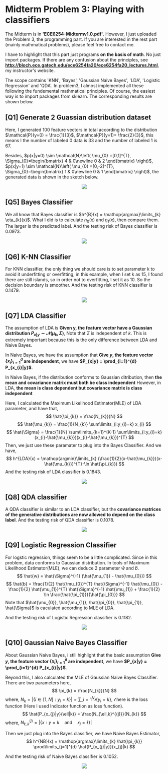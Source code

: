 # Midterm Problem 3: Playing with classifiers
The Midterm is in **'ECE6254-Midtermv1.0.pdf'**. However, I just uploaded the Problem 3, the programming part.
If you are interested in the rest part (mainly mathmatical problems), please feel free to contact me.

I have to highlight that this part just programs **on the basis of math**. No just import packages. If there are 
any confusion about the principles, see **http://bloch.ece.gatech.edu/ece6254fa20/ece6254fa20_lectures.html**, my
instructor's website.

The scope contains 'KNN', 'Bayes', 'Gaussian Naive Bayes', 'LDA', 'Logistic Regression' and 'QDA'. In problem3,
I almost implemented all these following the fundemental mathmatical principles. Of course, the easiest way is to
import packages from sklearn. The corresponding results are shown below.

## [Q1] Generate 2 Guassian distribution dataset

Here, I generated 100 feature vectors in total according to the distribution
$\mathcal{P}(y=0) = \frac{1}{3}$, $\mathcal{P}(y=1)= \frac{2}{3}$, this means I the number of labeled 0 data is
33 and the number of labeled 1 is 67.

Besides, $p(x|y=0) \sim \mathcal{N}\left( \mu_{0} =[0,1]^{T}, \Sigma_{0}=\begin{bmatrix} 4 & 0\newline 0 & 2 \end{bmatrix} \right)$,
$p(x|y=1) \sim \mathcal{N}\left( \mu_{0} =[0,-2]^{T}, \Sigma_{0}=\begin{bmatrix} 1 & 0\newline 0 & 1 \end{bmatrix} \right)$, the generated 
data is shown in the sketch below.
<div align=center><img src =https://github.com/masqueraderx/Statistical-Machine-Learning/blob/main/Mid/Q1.jpg /></div>

## [Q5] Bayes Classifier 
We all know that Bayes classifier is $h^{B}(x) = \mathop{argmax}\limits_{k} \eta_{k}(x)$. What I did is to calculate 
$\eta_{0}(x)$ and $\eta_{1}(x)$, then compare them. The larger is the predicted label. And the testing risk of Bayes classifier is 0.0973.
<div align=center><img src =https://github.com/masqueraderx/Statistical-Machine-Learning/blob/main/Mid/Q2.jpg /></div>

## [Q6] K-NN Classifier
For KNN classifier, the only thing we should care is to set parameter k to avoid it underfitting or overfitting, in this example,
when I set k as 15, I found there are still islands, so in order not to overfitting, I set it as 10. So the decision boundary is smoother.
And the testing risk of KNN classifier is 0.1479. 
<div align=center><img src =https://github.com/masqueraderx/Statistical-Machine-Learning/blob/main/Mid/Q3.jpg /></div>

## [Q7] LDA Classifier
The assumption of LDA is **Given y, the feature vector have a Gaussian distribution $P_{x|y} \sim \mathcal{N}(\mu_{k},\Sigma)$**, Note that
$\Sigma$ is independent of $k$. This is extremely important because this is the only difference between LDA and Naive Bayes. 

In Naive Bayes, we have the assumption that **Give $y$, the feature vector $\left\lbrace x_{i} \right\rbrace_{i=1}^{d}$ are independent**, 
we have **$P_{x|y} = \prod_{i=1}^{d} P_{x_{i}|y}$**.

In Naive Bayes, if the distribution conforms to Gaussian ditribution, then **the mean and covariance matrix must both be class independent**
However, in LDA, **the mean is class dependent but covariance matrix is class independent**

Here, I calculated the Maximum Likelihood Estimator(MLE) of LDA parameter, and have that,
$$
\hat{\pi_{k}} = \frac{N_{k}}{N}
$$
$$
\hat{\mu_{k}} = \frac{1}{N_{k}} \sum\limits_{i:y_{i}=k} x_{i}
$$
$$
\hat{\Sigma} = \frac{1}{N} \sum\limits_{k=1}^{K-1} \sum\limits_{i:y_{i}=k} (x_{i}-\hat{\mu_{k}})(x_{i}-\hat{\mu_{k}})^{T}
$$
Then, we just use these paramater to plug into the Bayes Classifier. And we have,
$$
h^{LDA}(x) = \mathop{argmin}\limits_{k} (\frac{1}{2}(x-\hat{\mu_{k}})(x-\hat{\mu_{k}})^{T}-\ln \hat{\pi_{k}})
$$
And the testing risk of LDA classifier is 0.1843.
<div align=center><img src =https://github.com/masqueraderx/Statistical-Machine-Learning/blob/main/Mid/Q4.jpg /></div>

## [Q8] QDA classifier
A QDA classifier is similar to an LDA classifier, but the **covariance matrices of the generative distributions are now allowed to depend on the class label**.
And the testing risk of QDA classifier is 0.1078.
<div align=center><img src =https://github.com/masqueraderx/Statistical-Machine-Learning/blob/main/Mid/Q5.jpg /></div>


## [Q9] Logistic Regression Classifier
For logstic regression, things seem to be a little complicated. Since in this problem, data conforms to Gaussian distribution.
In tools of Maximum Likelihood Estimator(MLE), we can deduce 2 parameter $\hat{w}$ and $\hat{b}$.
$$
\hat{w} = \hat{\Sigma}^{-1} (\hat{\mu_{1}} - \hat{\mu_{0}})
$$
$$
\hat{b} = \frac{1}{2} \hat{\mu_{0}}^{T} \hat{\Sigma}^{-1} \hat{\mu_{0}} - \frac{1}{2} \hat{\mu_{1}}^{T} \hat{\Sigma}^{-1} \hat{\mu_{1}} + \frac{1}{2} \ln
\frac{\hat{\pi_{1}}}{\hat{\pi_{0}}}
$$
Note that $\hat{\mu_{0}}, \hat{\mu_{1}}, \hat{\pi_{0}}, \hat{\pi_{1}}, \hat{\Sigma}$ is caculated according to MLE of LDA.

And the testing risk of Logistic Regression classifier is 0.1182.
<div align=center><img src =https://github.com/masqueraderx/Statistical-Machine-Learning/blob/main/Mid/Q6.jpg /></div>

## [Q10] Gaussian Naive Bayes Classifier
About Gaussian Naive Bayes, i still highlight that the basic assumption **Give $y$, the feature vector $\left\lbrace x_{i} \right\rbrace_{i=1}^{d}$ are independent**, we have **$P_{x|y} = \prod_{i=1}^{d} P_{x_{i}|y}$**.

Beyond this, I also calculated the MLE of Gaussian Naive Bayes Classifier. There are two parameters here,
$$
\pi_{k} = \frac{N_{k}}{N}
$$
where, $N_{k} = |\left\lbrace i \in [1,N]: y_{i}=k \right\rbrace| = \sum\limits\_{i=1}^{N} \mathcal{l} \left\lbrace y_{i}=k \right\rbrace$, $\mathcal{l}$ here is
the loss function (Here I used Indicator function as loss function).
$$
\hat{P_{x_{j}|y}(\ell|k)} = \frac{N_{\ell,k}^{(j)}}{N_{k}}
$$
where, $N_{\ell,k}^{(j)} = | \left\lbrace x:y=k \quad \textrm{and} \quad x_{j}=\ell \right\rbrace  |$

Then we just plug into the Bayes classifier, we have Naive Bayes Estimator,
$$
h^{NB}(x) = \mathop{argmax}\limits_{k} \hat{\pi_{k}} \prod\limits_{j=1}^{d} \hat{P_{x_{j}|y}}(x_{j}|k)
$$

And the testing risk of Naive Bayes classifier is 0.1052.
<div align=center><img src =https://github.com/masqueraderx/Statistical-Machine-Learning/blob/main/Mid/Q7.jpg /></div>
